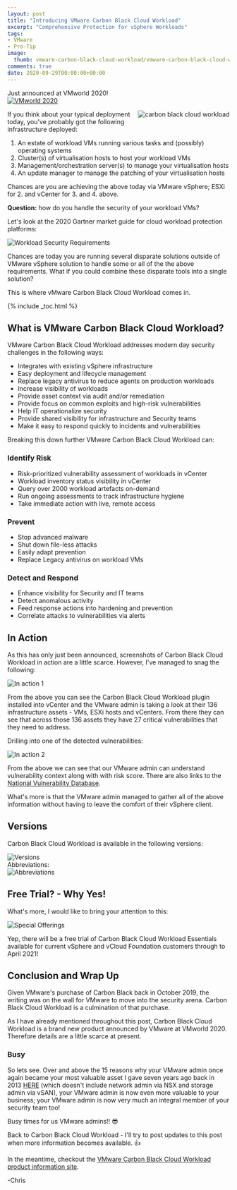 ```yaml
---
layout: post
title: "Introducing VMware Carbon Black Cloud Workload" 
excerpt: "Comprehensive Protection for vSphere Workloads"
tags: 
- VMware
- Pro-Tip
image:
  thumb: vmware-carbon-black-cloud-workload/vmware-carbon-black-cloud-workload00.png
comments: true
date: 2020-09-29T00:00:00+00:00
---
```

Just announced at VMworld 2020!
<a href="https://www.vmworld.com/en/index.html" target="_blank"><img style="display: block; margin-left: auto; margin-right: auto;" alt="VMworld 2020" src="/images/vmware-carbon-black-cloud-workload/vmworld2020.png"></a>

<img style="float: right; margin: 0px 0px 10px 10px;" alt="carbon black cloud workload" src="/images/vmware-carbon-black-cloud-workload/vmware-carbon-black-cloud-workload01.png">
If you think about your typical deployment today, you've probably got the following infrastructure deployed:

1. An estate of workload VMs running various tasks and (possibly) operating systems
2. Cluster(s) of virtualisation hosts to host your workload VMs
3. Management/orchestration server(s) to manage your virtualisation hosts
4. An update manager to manage the patching of your virtualisation hosts

Chances are you are achieving the above today via VMware vSphere; ESXi for 2. and vCenter for 3. and 4. above. 

**Question:** how do you handle the security of your workload VMs?

Let's look at the 2020 Gartner market guide for cloud workload protection platforms:

<img style="display: block; margin-left: auto; margin-right: auto;" alt="Workload Security Requirements" src="/images/vmware-carbon-black-cloud-workload/vmware-carbon-black-cloud-workload02.png">

Chances are today you are running several disparate solutions outside of VMware vSphere solution to handle some or all of the the above requirements. What if you could combine these disparate tools into a single solution? 

This is where vMware Carbon Black Cloud Workload comes in.

{% include _toc.html %}
## What is VMware Carbon Black Cloud Workload?
VMware Carbon Black Cloud Workload addresses modern day security challenges in the following ways:

- Integrates with existing vSphere infrastructure
- Easy deployment and lifecycle management
- Replace legacy antivirus to reduce agents on production workloads
- Increase visibility of workloads
- Provide asset context via audit and/or remediation
- Provide focus on common exploits and high-risk vulnerabilities
- Help IT operationalize security
- Provide shared visibility for infrastructure and Security teams
- Make it easy to respond quickly to incidents and vulnerabilities

Breaking this down further VMware Carbon Black Cloud Workload can:
### Identify Risk
- Risk-prioritized vulnerability assessment of workloads in vCenter
- Workload inventory status visibility in vCenter
- Query over 2000 workload artefacts on-demand
- Run ongoing assessments to track infrastructure hygiene
- Take immediate action with live, remote access  
 
### Prevent
- Stop advanced malware
- Shut down file-less attacks
- Easily adapt prevention
- Replace Legacy antivirus on workload VMs

### Detect and Respond
- Enhance visibility for Security and IT teams
- Detect anomalous activity
- Feed response actions into hardening and prevention
- Correlate attacks to vulnerabilities via alerts

## In Action
As this has only just been announced, screenshots of Carbon Black Cloud Workload in action are a little scarce. However, I've managed to snag the following:

<img style="display: block; margin-left: auto; margin-right: auto;" alt="In action 1" src="/images/vmware-carbon-black-cloud-workload/vmware-carbon-black-cloud-workload03.png">

From the above you can see the Carbon Black Cloud Workload plugin installed into vCenter and the VMware admin is taking a look at their 136 infrastructure assets - VMs, ESXi hosts and vCenters. From there they can see that across those 136 assets they have 27 critical vulnerabilities that they need to address.

Drilling into one of the detected vulnerabilities:

<img style="display: block; margin-left: auto; margin-right: auto;" alt="In action 2" src="/images/vmware-carbon-black-cloud-workload/vmware-carbon-black-cloud-workload04.png">

From the above we can see that our VMware admin can understand vulnerability context along with with risk score. There are also links to the [National Vulnerability Database](https://nvd.nist.gov/).

What's more is that the VMware admin managed to gather all of the above information without having to leave the comfort of their vSphere client.

## Versions
Carbon Black Cloud Workload is available in the following versions:

<img style="display: block; margin-left: auto; margin-right: auto;" alt="Versions" src="/images/vmware-carbon-black-cloud-workload/vmware-carbon-black-cloud-workload05.png">
Abbreviations:
<img style="display: block; margin-left: auto; margin-right: auto;" alt="Abbreviations" src="/images/vmware-carbon-black-cloud-workload/vmware-carbon-black-cloud-workload06.png">

## Free Trial? - Why Yes!
What's more, I would like to bring your attention to this:

<img style="display: block; margin-left: auto; margin-right: auto;" alt="Special Offerings" src="/images/vmware-carbon-black-cloud-workload/vmware-carbon-black-cloud-workload07.png">

Yep, there will be  a free trial of Carbon Black Cloud Workload Essentials available for current vSphere and vCloud Foundation customers through to April 2021!

## Conclusion and Wrap Up
Given VMware's purchase of Carbon Black back in October 2019, the writing was on the wall for VMware to move into the security arena. Carbon Black Cloud Workload is a culmination of that purchase. 

As I have already mentioned throughout this post, Carbon Black Cloud Workload is a brand new product announced by VMware at VMworld 2020.  Therefore details are a little scarce at present.

### Busy
So lets see. Over and above the 15 reasons why your VMware admin once again became your most valuable asset I gave seven years ago back in 2013 [HERE](https://polarclouds.co.uk/vmware-component-integration/) (which doesn't include network admin via NSX and storage admin via vSAN), your VMware admin is now even more valuable to your business; your VMware admin is now very much an integral member of your security team too!

Busy times for us VMware admins!! :sunglasses:

Back to Carbon Black Cloud Workload - I'll try to post updates to this post when more information becomes available. :thumbsup:

In the meantime, checkout the [VMware Carbon Black Cloud Workload product information site](https://www.carbonblack.com/products/vmware-carbon-black-cloud-workload/).

-Chris